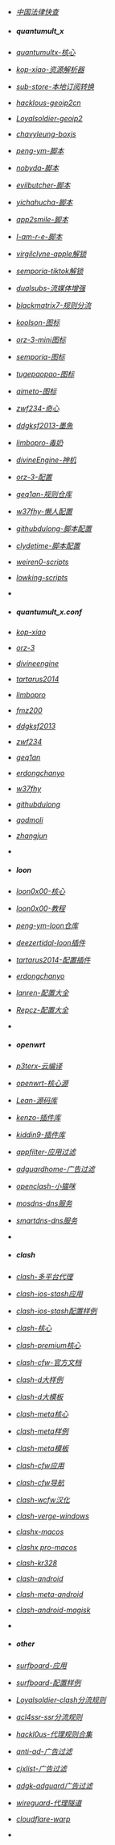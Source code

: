 - *[中国法律快查](https://github.com/RanKKI/LawRefBook)*

- ##### quantumult_x #####
- *[quantumultx-核心](https://github.com/crossutility/Quantumult-X)*
- *[kop-xiao-资源解析器](https://github.com/KOP-XIAO/QuantumultX)*
- *[sub-store-本地订阅转换](https://github.com/sub-store-org/Sub-Store)*
- *[hacklous-geoip2cn](https://github.com/Hackl0us/GeoIP2-CN)*
- *[Loyalsoldier-geoip2](https://github.com/Loyalsoldier/geoip)*
- *[chavyleung-boxjs](https://github.com/chavyleung/boxjs-doc)*
- *[peng-ym-脚本](https://github.com/Peng-YM)*
- *[nobyda-脚本](https://github.com/NobyDa/Script)*
- *[evilbutcher-脚本](https://github.com/evilbutcher/QuantumultX)*
- *[yichahucha-脚本](https://github.com/yichahucha/surge)*
- *[app2smile-脚本](https://github.com/app2smile/rules)*
- *[I-am-r-e-脚本](https://github.com/I-am-R-E/Functional-Store-Hub)*
- *[virgilclyne-apple解锁](https://github.com/VirgilClyne/iRingo)*
- *[semporia-tiktok解锁](https://github.com/Semporia/TikTok-Unlock)*
- *[dualsubs-流媒体增强](https://github.com/DualSubs/DualSubs)*
- *[blackmatrix7-规则分流](https://github.com/blackmatrix7/ios_rule_script)*
- *[koolson-图标](https://github.com/Koolson/Qure)*
- *[orz-3-mini图标](https://github.com/Orz-3/mini)*
- *[semporia-图标](https://github.com/Semporia/Hand-Painted-icon)*
- *[tugepaopao-图标](https://github.com/tugepaopao/Image-Storage)*
- *[aimeto-图标](https://github.com/aimetu/icons)*
- *[zwf234-奇心](https://github.com/zwf234/rules)*
- *[ddgksf2013-墨魚](https://github.com/ddgksf2013)*
- *[limbopro-毒奶](https://github.com/limbopro/Adblock4limbo)*
- *[divineEngine-神机](https://github.com/DivineEngine/Profiles/tree/master/Quantumult)*
- *[orz-3-配置](https://github.com/Orz-3/QuantumultX)*
- *[geq1an-规则仓库](https://github.com/GeQ1an/Rules/tree/master)*
- *[w37fhy-懒人配置](https://github.com/w37fhy/QuantumultX)*
- *[githubdulong-脚本配置](https://github.com/githubdulong)*
- *[clydetime-脚本配置](https://github.com/ClydeTime/Quantumult)*
- *[weiren0-scripts](https://github.com/WeiRen0/Scripts)*
- *[lowking-scripts](https://github.com/lowking/Scripts)*
- *[]()*

- ##### quantumult_x.conf #####
- *[kop-xiao](https://raw.githubusercontent.com/KOP-XIAO/QuantumultX/master/QuantumultX_Profiles.conf)*
- *[orz-3](https://raw.githubusercontent.com/Orz-3/QuantumultX/master/Orz-3.conf)*
- *[divineengine](https://raw.githubusercontent.com/DivineEngine/Profiles/master/Quantumult/Outbound.conf)*
- *[tartarus2014](https://raw.githubusercontent.com/Tartarus2014/QuantumultX-Script/main/QuanX.conf)*
- *[limbopro](https://raw.githubusercontent.com/limbopro/Profiles4limbo/main/full.conf)*
- *[fmz200](https://raw.githubusercontent.com/fmz200/wool_scripts/main/QuantumultX/config/lanren.conf)*
- *[ddgksf2013](https://raw.githubusercontent.com/ddgksf2013/Profile/master/QuantumultX.conf)*
- *[zwf234](https://raw.githubusercontent.com/zwf234/rules/master/QuantumultX/qixin.conf)*
- *[geq1an](https://raw.githubusercontent.com/GeQ1an/Rules/master/QuantumultX/QuantumultX.conf)*
- *[erdongchanyo](https://raw.githubusercontent.com/erdongchanyo/Rules/main/Quantumult%20X/LazyConf/QuantumultX_EDC-Lazy.conf)*
- *[w37fhy](https://raw.githubusercontent.com/w37fhy/QuantumultX/master/QuantumultX_diy.conf)*
- *[githubdulong](https://raw.githubusercontent.com/githubdulong/Script/master/QuantumultX/QuantumultX.conf)*
- *[godmoli](https://raw.githubusercontent.com/GodMoli/QuanX/main/File/Auto.conf)*
- *[zhangjun](https://raw.githubusercontent.com/fmz200/wool_scripts/main/QuantumultX/config/lanren.conf)*
- *[]()*

- ##### loon #####
- *[loon0x00-核心](https://github.com/Loon0x00/LoonManual)*
- *[loon0x00-教程](https://loon0x00.github.io/LoonManual/#/)*
- *[peng-ym-loon仓库](https://loon-gallery.vercel.app/)*
- *[deezertidal-loon插件](https://github.com/deezertidal/private)*
- *[tartarus2014-配置插件](https://github.com/Tartarus2014/Loon-Script)*
- *[erdongchanyo](https://raw.githubusercontent.com/erdongchanyo/Rules/main/Loon/Loon_EDC-Lazy.conf)*
- *[lanren-配置大全](https://www.evan888.top/1936/)*
- *[Repcz-配置大全](https://github.com/Repcz)*
- *[]()*

- ##### openwrt #####
- *[p3terx-云编译](https://github.com/P3TERX/Actions-OpenWrt)*
- *[openwrt-核心源](https://github.com/openwrt/openwrt)*
- *[Lean-源码库](https://github.com/coolsnowwolf/lede)*
- *[kenzo-插件库](https://github.com/kenzok8/openwrt-packages)*
- *[kiddin9-插件库](https://github.com/kiddin9/openwrt-packages)*
- *[appfilter-应用过滤](https://github.com/destan19/OpenAppFilter)*
- *[adguardhome-广告过滤](https://github.com/AdguardTeam/AdGuardHome/wiki/Getting-Started#update)*
- *[openclash-小猫咪](https://github.com/vernesong/OpenClash)*
- *[mosdns-dns服务](https://github.com/IrineSistiana/mosdns)*
- *[smartdns-dns服务](https://github.com/pymumu/smartdns)*
- *[]()*

- ##### clash #####
- *[clash-多平台代理](https://github.com/Dreamacro/clash)*
- *[clash-ios-stash应用](https://stash.wiki)*
- *[clash-ios-stash配置样例](https://stash.wiki/features/example-config)*
- *[clash-核心](https://github.com/Dreamacro/clash)*
- *[clash-premium核心](https://github.com/Dreamacro/clash/releases/tag/premium)*
- *[clash-cfw-官方文档](https://docs.cfw.lbyczf.com/)*
- *[clash-d大样例](https://lancellc.gitbook.io/clash)*
- *[clash-d大模板](https://github.com/Dreamacro/clash/wiki/Configuration)*
- *[clash-meta核心](https://github.com/MetaCubeX/Clash.Meta)*
- *[clash-meta样例](https://docs.metacubex.one/example)*
- *[clash-meta模板](https://github.com/MetaCubeX/Clash.Meta/blob/Alpha/docs/config.yaml)*
- *[clash-cfw应用](https://github.com/Fndroid/clash_for_windows_pkg)*
- *[clash-cfw导航](https://github.com/ender-zhao/Clash-for-Windows_Chinese-Attached)*
- *[clash-wcfw汉化](https://github.com/ender-zhao/Clash-for-Windows_Chinese)*
- *[clash-verge-windows](https://github.com/zzzgydi/clash-verge)*
- *[clashx-macos](https://github.com/yichengchen/clashX)*
- *[clashx pro-macos](https://install.appcenter.ms/users/clashx/apps/clashx-pro/distribution_groups/public)*
- *[clash-kr328](https://github.com/Kr328/clash-multiplatform-compat)*
- *[clash-android](https://github.com/Kr328/ClashForAndroid)*
- *[clash-meta-android](https://github.com/MetaCubeX/ClashMetaForAndroid)*
- *[clash-android-magisk](https://docs.adlyq.ml/)*
- *[]()*

- ##### other #####
- *[surfboard-应用](https://github.com/getsurfboard/surfboard)*
- *[surfboard-配置样例](https://getsurfboard.com/docs/profile-format/overview)*
- *[Loyalsoldier-clash分流规则](https://github.com/Loyalsoldier/clash-rules)*
- *[acl4ssr-ssr分流规则](https://github.com/ACL4SSR/ACL4SSR/tree/master)*
- *[hackl0us-代理规则合集](https://github.com/Hackl0us/SS-Rule-Snippet)*
- *[anti-ad-广告过滤](https://github.com/privacy-protection-tools/anti-AD)*
- *[cjxlist-广告过滤](https://github.com/cjx82630/cjxlist)*
- *[adgk-adguard广告过滤](https://github.com/banbendalao/ADgk)*
- *[wireguard-代理隧道](https://www.wireguard.com/install/)*
- *[cloudflare-warp](https://1.1.1.1/)*
- *[]()*
